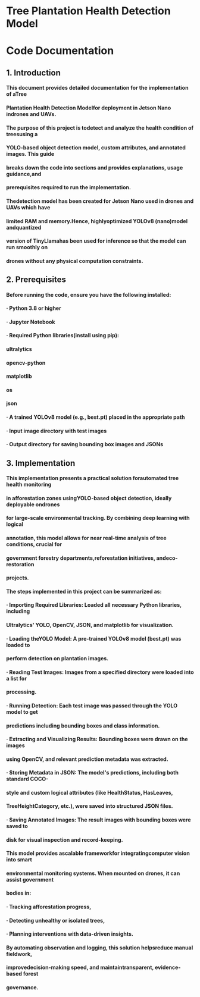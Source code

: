 # Tree Plantation Health Detection Model

# Code Documentation

## 1. Introduction

#### This document provides detailed documentation for the implementation of aTree

#### Plantation Health Detection Modelfor deployment in Jetson Nano indrones and UAVs.

#### The purpose of this project is todetect and analyze the health condition of treesusing a

#### YOLO-based object detection model, custom attributes, and annotated images. This guide

#### breaks down the code into sections and provides explanations, usage guidance,and

#### prerequisites required to run the implementation.

#### Thedetection model has been created for Jetson Nano used in drones and UAVs which have

#### limited RAM and memory.Hence, highlyoptimized YOLOv8 (nano)model andquantized

#### version of TinyLlamahas been used for inference so that the model can run smoothly on

#### drones without any physical computation constraints.

## 2. Prerequisites

#### Before running the code, ensure you have the following installed:

#### · Python 3.8 or higher

#### · Jupyter Notebook

#### · Required Python libraries(install using pip):

#### ultralytics

#### opencv-python

#### matplotlib

#### os

#### json

#### · A trained YOLOv8 model (e.g., best.pt) placed in the appropriate path

#### · Input image directory with test images

#### · Output directory for saving bounding box images and JSONs

## 3. Implementation

#### This implementation presents a practical solution forautomated tree health monitoring

#### in afforestation zones usingYOLO-based object detection, ideally deployable ondrones

#### for large-scale environmental tracking. By combining deep learning with logical

#### annotation, this model allows for near real-time analysis of tree conditions, crucial for

#### government forestry departments,reforestation initiatives, andeco-restoration

#### projects.

#### The steps implemented in this project can be summarized as:

#### · Importing Required Libraries: Loaded all necessary Python libraries, including

#### Ultralytics' YOLO, OpenCV, JSON, and matplotlib for visualization.

#### · Loading theYOLO Model: A pre-trained YOLOv8 model (best.pt) was loaded to

#### perform detection on plantation images.

#### · Reading Test Images: Images from a specified directory were loaded into a list for

#### processing.

#### · Running Detection: Each test image was passed through the YOLO model to get

#### predictions including bounding boxes and class information.

#### · Extracting and Visualizing Results: Bounding boxes were drawn on the images

#### using OpenCV, and relevant prediction metadata was extracted.

#### · Storing Metadata in JSON: The model's predictions, including both standard COCO-

#### style and custom logical attributes (like HealthStatus, HasLeaves,

#### TreeHeightCategory, etc.), were saved into structured JSON files.

#### · Saving Annotated Images: The result images with bounding boxes were saved to

#### disk for visual inspection and record-keeping.

#### This model provides ascalable frameworkfor integratingcomputer vision into smart

#### environmental monitoring systems. When mounted on drones, it can assist government

#### bodies in:

#### · Tracking afforestation progress,

#### · Detecting unhealthy or isolated trees,

#### · Planning interventions with data-driven insights.

#### By automating observation and logging, this solution helpsreduce manual fieldwork,

#### improvedecision-making speed, and maintaintransparent, evidence-based forest

#### governance.
